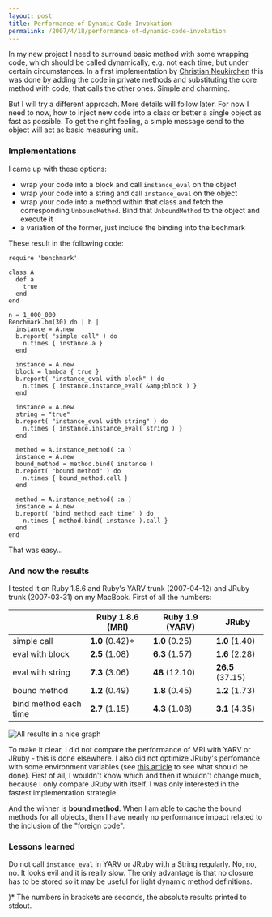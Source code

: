 ```yaml
---
layout: post
title: Performance of Dynamic Code Invokation
permalink: /2007/4/18/performance-of-dynamic-code-invokation
---
```

In my new project I need to surround basic method with some wrapping code, which
should be called dynamically, e.g. not each time, but under certain
circumstances. In a first implementation by [Christian
Neukirchen](http://chneukirchen.org/talks/euruko-2005/) this was done by adding
the code in private methods and substituting the core method with code, that
calls the other ones. Simple and charming.

But I will try a different approach. More details will follow later. For now I
need to now, how to inject new code into a class or better a single object as
fast as possible. To get the right feeling, a simple message send to the object
will act as basic measuring unit.

### Implementations

I came up with these options:

- wrap your code into a block and call `instance_eval` on the object
- wrap your code into a string and call `instance_eval` on the object
- wrap your code into a method within that class and fetch the corresponding `UnboundMethod`.
  Bind that `UnboundMethod` to the object and execute it
- a variation of the former, just include the binding into the bechmark

These result in the following code:

    require 'benchmark'

    class A
      def a
        true
      end
    end

    n = 1_000_000
    Benchmark.bm(30) do | b |
      instance = A.new
      b.report( "simple call" ) do
        n.times { instance.a }
      end

      instance = A.new
      block = lambda { true }
      b.report( "instance_eval with block" ) do
        n.times { instance.instance_eval( &amp;block ) }
      end

      instance = A.new
      string = "true"
      b.report( "instance_eval with string" ) do
        n.times { instance.instance_eval( string ) }
      end

      method = A.instance_method( :a )
      instance = A.new
      bound_method = method.bind( instance )
      b.report( "bound method" ) do
        n.times { bound_method.call }
      end

      method = A.instance_method( :a )
      instance = A.new
      b.report( "bind method each time" ) do
        n.times { method.bind( instance ).call }
      end
    end

That was easy...

### And now the results

I tested it on Ruby 1.8.6 and Ruby's YARV trunk (2007-04-12) and JRuby trunk
(2007-03-31) on my MacBook. First of all the numbers:

<table>
<thead>
  <tr>
    <th></th>
    <th>Ruby 1.8.6 (MRI)</th>
    <th>Ruby 1.9 (YARV)</th>
    <th>JRuby</th>
  </tr>
</thead>
<tbody>
  <tr>
    <td>simple call</td>
    <td><strong>1.0</strong> (0.42)*</td>
    <td><strong>1.0</strong> (0.25)</td>
    <td><strong>1.0</strong> (1.40)</td>
  </tr>
  <tr>
    <td>eval with block</td>
    <td><strong>2.5</strong> (1.08)</td>
    <td><strong>6.3</strong> (1.57)</td>
    <td><strong>1.6</strong> (2.28)</td>
  </tr>
  <tr>
    <td>eval with string</td>
    <td><strong>7.3</strong> (3.06)</td>
    <td><strong>48</strong> (12.10)</td>
    <td><strong>26.5</strong> (37.15)</td>
  </tr>
  <tr>
    <td>bound method</td>
    <td><strong>1.2</strong> (0.49)</td>
    <td><strong>1.8</strong> (0.45)</td>
    <td><strong>1.2</strong> (1.73)</td>
  </tr>
  <tr>
    <td>bind method each time</td>
    <td><strong>2.7</strong> (1.15)</td>
    <td><strong>4.3</strong> (1.08)</td>
    <td><strong>3.1</strong> (4.35)</td>
  </tr>
</tbody>
</table>

![All results in a nice graph](/assets/2007/4/18/instance_eval_graph.png)

To make it clear, I did not compare the performance of MRI with YARV or JRuby -
this is done elsewhere. I also did not optimize JRuby's perfomance with some
environment variables (see [this
article](http://headius.blogspot.com/2007/04/paving-road-to-jruby-10-performance.html)
to see what should be done). First of all, I wouldn't know which and then it
wouldn't change much, because I only compare JRuby with itself. I was only
interested in the fastest implementation strategie.

And the winner is **bound method**. When I am able to cache the bound methods
for all objects, then I have nearly no performance impact related to the
  inclusion of the "foreign code".

### Lessons learned

Do not call `instance_eval` in YARV or JRuby with a String regularly. No, no,
no. It looks evil and it is really slow. The only advantage is that no closure
has to be stored so it may be useful for light dynamic method definitions.


)* The numbers in brackets are seconds, the absolute results printed to stdout.
